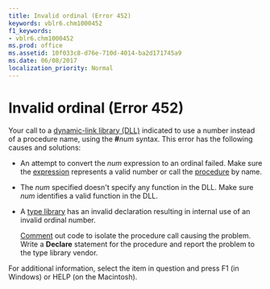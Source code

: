 ```yaml
---
title: Invalid ordinal (Error 452)
keywords: vblr6.chm1000452
f1_keywords:
- vblr6.chm1000452
ms.prod: office
ms.assetid: 10f033c8-d76e-710d-4014-ba2d171745a9
ms.date: 06/08/2017
localization_priority: Normal
---
```



# Invalid ordinal (Error 452)

Your call to a [dynamic-link library (DLL)](../../Glossary/vbe-glossary.md#dynamic-link-library-dll) indicated to use a number instead of a procedure name, using the **#**_num_ syntax. This error has the following causes and solutions:



- An attempt to convert the  _num_ expression to an ordinal failed. Make sure the [expression](../../Glossary/vbe-glossary.md#expression) represents a valid number or call the [procedure](../../Glossary/vbe-glossary.md#procedure) by name.
    
- The  _num_ specified doesn't specify any function in the DLL. Make sure _num_ identifies a valid function in the DLL.
    
- A [type library](../../Glossary/vbe-glossary.md#type-library) has an invalid declaration resulting in internal use of an invalid ordinal number.
    
    [Comment](../../Glossary/vbe-glossary.md#comment) out code to isolate the procedure call causing the problem. Write a **Declare** statement for the procedure and report the problem to the type library vendor.
    

For additional information, select the item in question and press F1 (in Windows) or HELP (on the Macintosh).

